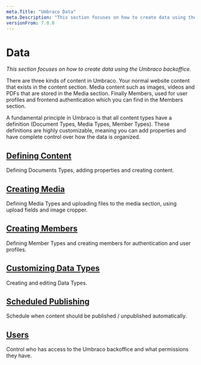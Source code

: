 ```yaml
---
meta.Title: "Umbraco Data"
meta.Description: "This section focuses on how to create data using the Umbraco backoffice"
versionFrom: 7.0.0
---
```


# Data
*This section focuses on how to create data using the Umbraco backoffice.*

There are three kinds of content in Umbraco. Your normal website content that exists in the content section. Media content such as images, videos and PDFs that are stored in the Media section. Finally Members, used for user profiles and frontend authentication which you can find in the Members section.

A fundamental principle in Umbraco is that all content types have a definition (Document Types, Media Types, Member Types). These definitions are highly customizable, meaning you can add properties and have complete control over how the data is organized.

## [Defining Content](Defining-content)
Defining Documents Types, adding properties and creating content.

## [Creating Media](Creating-Media)
Defining Media Types and uploading files to the media section, using upload fields and image cropper.

## [Creating Members](Members/)
Defining Member Types and creating members for authentication and user profiles.

## [Customizing Data Types](Data-Types/)
Creating and editing Data Types.

## [Scheduled Publishing](Scheduled-Publishing/)
Schedule when content should be published / unpublished automatically.

## [Users](Users/)
Control who has access to the Umbraco backoffice and what permissions they have.
